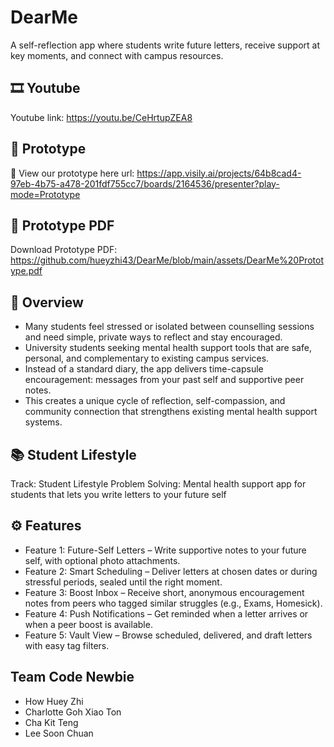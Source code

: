 # DearMe
A self-reflection app where students write future letters, receive support at key moments, and connect with campus resources.

## 🎞️ Youtube
Youtube link: https://youtu.be/CeHrtupZEA8

## 🔗 Prototype
🔗 View our prototype here url:
https://app.visily.ai/projects/64b8cad4-97eb-4b75-a478-201fdf755cc7/boards/2164536/presenter?play-mode=Prototype

## 📄 Prototype PDF
Download Prototype PDF:
https://github.com/hueyzhi43/DearMe/blob/main/assets/DearMe%20Prototype.pdf

## 📖 Overview
- Many students feel stressed or isolated between counselling sessions and need simple, private ways to reflect and stay encouraged.
- University students seeking mental health support tools that are safe, personal, and complementary to existing campus services.
- Instead of a standard diary, the app delivers time-capsule encouragement: messages from your past self and supportive peer notes.
- This creates a unique cycle of reflection, self-compassion, and community connection that strengthens existing mental health support systems.

## 📚 Student Lifestyle
Track: Student Lifestyle
Problem Solving: Mental health support app for students that lets you write letters to your future self

## ⚙️ Features
- Feature 1: Future-Self Letters – Write supportive notes to your future self, with optional photo attachments.
- Feature 2: Smart Scheduling – Deliver letters at chosen dates or during stressful periods, sealed until the right moment.
- Feature 3: Boost Inbox – Receive short, anonymous encouragement notes from peers who tagged similar struggles (e.g., Exams, Homesick).
- Feature 4: Push Notifications – Get reminded when a letter arrives or when a peer boost is available.
- Feature 5: Vault View – Browse scheduled, delivered, and draft letters with easy tag filters.
  
## Team Code Newbie
- How Huey Zhi
- Charlotte Goh Xiao Ton
- Cha Kit Teng
- Lee Soon Chuan
